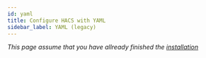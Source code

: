 ```yaml
---
id: yaml
title: Configure HACS with YAML
sidebar_label: YAML (legacy)
---
```


_This page assume that you have allready finished the [installation](/docs/installation/prerequisittes)_
